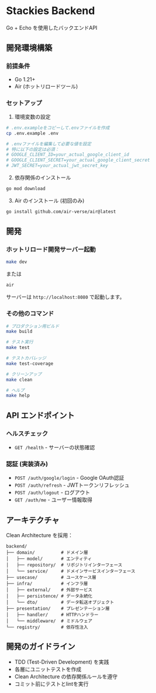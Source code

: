 # Stackies Backend

Go + Echo を使用したバックエンドAPI

## 開発環境構築

### 前提条件
- Go 1.21+
- Air (ホットリロードツール)

### セットアップ

1. 環境変数の設定
```bash
# .env.exampleをコピーして.envファイルを作成
cp .env.example .env

# .envファイルを編集して必要な値を設定
# 特に以下の設定は必須：
# GOOGLE_CLIENT_ID=your_actual_google_client_id
# GOOGLE_CLIENT_SECRET=your_actual_google_client_secret
# JWT_SECRET=your_actual_jwt_secret_key
```

2. 依存関係のインストール
```bash
go mod download
```

3. Air のインストール (初回のみ)
```bash
go install github.com/air-verse/air@latest
```

## 開発

### ホットリロード開発サーバー起動
```bash
make dev
```
または
```bash
air
```

サーバーは `http://localhost:8080` で起動します。

### その他のコマンド

```bash
# プロダクション用ビルド
make build

# テスト実行
make test

# テストカバレッジ
make test-coverage

# クリーンアップ
make clean

# ヘルプ
make help
```

## API エンドポイント

### ヘルスチェック
- `GET /health` - サーバーの状態確認

### 認証 (実装済み)
- `POST /auth/google/login` - Google OAuth認証
- `POST /auth/refresh` - JWTトークンリフレッシュ
- `POST /auth/logout` - ログアウト
- `GET /auth/me` - ユーザー情報取得

## アーキテクチャ

Clean Architecture を採用：

```
backend/
├── domain/          # ドメイン層
│   ├── model/       # エンティティ
│   ├── repository/  # リポジトリインターフェース
│   └── service/     # ドメインサービスインターフェース
├── usecase/         # ユースケース層
├── infra/           # インフラ層
│   ├── external/    # 外部サービス
│   ├── persistence/ # データ永続化
│   └── dto/         # データ転送オブジェクト
├── presentation/    # プレゼンテーション層
│   ├── handler/     # HTTPハンドラー
│   └── middleware/  # ミドルウェア
└── registry/        # 依存性注入
```

## 開発のガイドライン

- TDD (Test-Driven Development) を実践
- 各層にユニットテストを作成
- Clean Architecture の依存関係ルールを遵守
- コミット前にテストとlintを実行